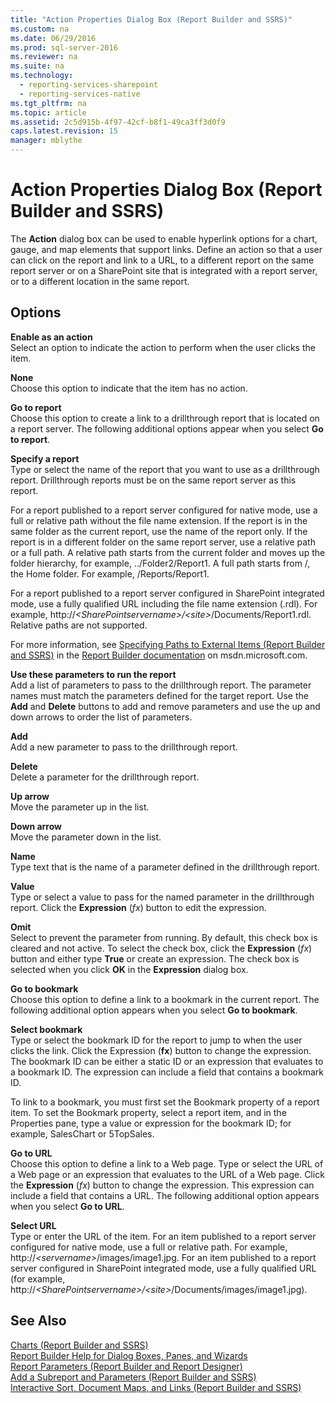 ```yaml
---
title: "Action Properties Dialog Box (Report Builder and SSRS)"
ms.custom: na
ms.date: 06/29/2016
ms.prod: sql-server-2016
ms.reviewer: na
ms.suite: na
ms.technology: 
  - reporting-services-sharepoint
  - reporting-services-native
ms.tgt_pltfrm: na
ms.topic: article
ms.assetid: 2c5d915b-4f97-42cf-b8f1-49ca3ff3d0f9
caps.latest.revision: 15
manager: mblythe
---
```

# Action Properties Dialog Box (Report Builder and SSRS)
The **Action** dialog box can be used to enable hyperlink options for a chart, gauge, and map elements that support links. Define an action so that a user can click on the report and link to a URL, to a different report on the same report server or on a SharePoint site that is integrated with a report server, or to a different location in the same report.  
  
## Options  
 **Enable as an action**  
 Select an option to indicate the action to perform when the user clicks the item.  
  
 **None**  
 Choose this option to indicate that the item has no action.  
  
 **Go to report**  
 Choose this option to create a link to a drillthrough report that is located on a report server. The following additional options appear when you select **Go to report**.  
  
 **Specify a report**  
 Type or select the name of the report that you want to use as a drillthrough report. Drillthrough reports must be on the same report server as this report.  
  
 For a report published to a report server configured for native mode, use a full or relative path without the file name extension. If the report is in the same folder as the current report, use the name of the report only. If the report is in a different folder on the same report server, use a relative path or a full path. A relative path starts from the current folder and moves up the folder hierarchy, for example, ../Folder2/Report1. A full path starts from /, the Home folder. For example, /Reports/Report1.  
  
 For a report published to a report server configured in SharePoint integrated mode, use a fully qualified URL including the file name extension (.rdl). For example, http://*<SharePointservername\>/<site\>*/Documents/Report1.rdl. Relative paths are not supported.  
  
 For more information, see [Specifying Paths to External Items (Report Builder and SSRS)](../../Topics/TopicNameNotContainA/Specifying-Paths-to-External-Items--Report-Builder-and-SSRS-.md) in the [Report Builder documentation](http://go.microsoft.com/fwlink/?LinkId=154494) on msdn.microsoft.com.  
  
 **Use these parameters to run the report**  
 Add a list of parameters to pass to the drillthrough report. The parameter names must match the parameters defined for the target report. Use the **Add** and **Delete** buttons to add and remove parameters and use the up and down arrows to order the list of parameters.  
  
 **Add**  
 Add a new parameter to pass to the drillthrough report.  
  
 **Delete**  
 Delete a parameter for the drillthrough report.  
  
 **Up arrow**  
 Move the parameter up in the list.  
  
 **Down arrow**  
 Move the parameter down in the list.  
  
 **Name**  
 Type text that is the name of a parameter defined in the drillthrough report.  
  
 **Value**  
 Type or select a value to pass for the named parameter in the drillthrough report. Click the **Expression** (*fx*) button to edit the expression.  
  
 **Omit**  
 Select to prevent the parameter from running. By default, this check box is cleared and not active. To select the check box, click the **Expression** (*fx*) button and either type **True** or create an expression. The check box is selected when you click **OK** in the **Expression** dialog box.  
  
 **Go to bookmark**  
 Choose this option to define a link to a bookmark in the current report. The following additional option appears when you select **Go to bookmark**.  
  
 **Select bookmark**  
 Type or select the bookmark ID for the report to jump to when the user clicks the link. Click the Expression (**fx**) button to change the expression. The bookmark ID can be either a static ID or an expression that evaluates to a bookmark ID. The expression can include a field that contains a bookmark ID.  
  
 To link to a bookmark, you must first set the Bookmark property of a report item. To set the Bookmark property, select a report item, and in the Properties pane, type a value or expression for the bookmark ID; for example, SalesChart or 5TopSales.  
  
 **Go to URL**  
 Choose this option to define a link to a Web page. Type or select the URL of a Web page or an expression that evaluates to the URL of a Web page. Click the **Expression** (*fx*) button to change the expression. This expression can include a field that contains a URL. The following additional option appears when you select **Go to URL**.  
  
 **Select URL**  
 Type or enter the URL of the item. For an item published to a report server configured for native mode, use a full or relative path. For example, http://*<servername\>*/images/image1.jpg. For an item published to a report server configured in SharePoint integrated mode, use a fully qualified URL (for example, http://*<SharePointservername\>/<site\>*/Documents/images/image1.jpg).  
  
## See Also  
 [Charts (Report Builder and SSRS)](../../Topics/TopicNameNotContainA/Charts--Report-Builder-and-SSRS-.md)   
 [Report Builder Help for Dialog Boxes, Panes, and Wizards](assetId:///2da24891-0b6d-4d3c-8b18-81b98752642f)   
 [Report Parameters (Report Builder and Report Designer)](../../Topics/TopicNameNotContainA/Report-Parameters--Report-Builder-and-Report-Designer-.md)   
 [Add a Subreport and Parameters (Report Builder and SSRS)](../../Topics/TopicNameContainA/Add-a-Subreport-and-Parameters--Report-Builder-and-SSRS-.md)   
 [Interactive Sort, Document Maps, and Links (Report Builder and SSRS)](../../Topics/TopicNameNotContainA/Interactive-Sort--Document-Maps--and-Links--Report-Builder-and-SSRS-.md)
